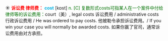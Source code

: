 ☀ <font color="red">**诉讼费 律师费：**</font>
<font color="sky blue">**cost**</font> [kɒst] 
<font color="rgb(227, 108, 9)">n. [C] 复数形式costs可指某人在一个案件中付给律师等的诉讼费用：</font>court（美）, legal costs 诉讼费用 / administrative costs 行政诉讼费用 / He was ordered to pay costs. 他被勒令承担诉讼费用。/ If you win your case you will normally be awarded costs. 如果你赢了官司，通常诉讼费用由对方承担。

